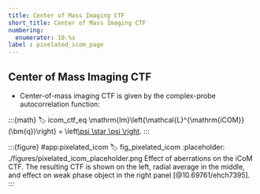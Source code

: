 ```yaml
---
title: Center of Mass Imaging CTF
short_title: Center of Mass Imaging CTF
numbering:
  enumerator: 10.%s
label : pixelated_icom_page
---
```


## Center of Mass Imaging CTF

- Center-of-mass imaging CTF is given by the complex-probe autocorrelation function:

:::{math}
:label: icom_ctf_eq
\mathrm{Im}\left\{\mathcal{L}^{\mathrm{iCOM}}(\bm{q})\right\} = \left[\psi \star \psi \right](\bm{q}).
:::

:::{figure} #app:pixelated_icom
:label: fig_pixelated_icom
:placeholder: ./figures/pixelated_icom_placeholder.png
Effect of aberrations on the iCoM CTF.
The resulting CTF is shown on the left, radial average in the middle, and effect on weak phase object in the right panel [@10.69761/ehch7395].
:::
